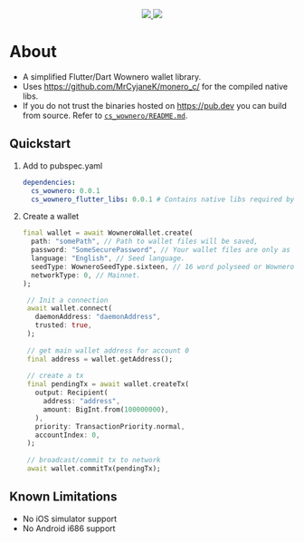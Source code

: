 <p align="center">
  <a href="https://pub.dev/packages/cs_wownero">
    <img src="https://img.shields.io/pub/v/cs_wownero?label=pub.dev&labelColor=333940&logo=dart">
  </a>
  <a href="https://github.com/invertase/melos">
    <img src="https://img.shields.io/badge/maintained%20with-melos-f700ff.svg?style=flat-square">
  </a>
</p>

# About
- A simplified Flutter/Dart Wownero wallet library.
- Uses https://github.com/MrCyjaneK/monero_c/ for the compiled native libs.
- If you do not trust the binaries hosted on https://pub.dev you can build from
  source. Refer to [`cs_wownero/README.md`](https://github.com/cypherstack/cs_wownero/tree/main/cs_wownero/README.md).

## Quickstart
1. Add to pubspec.yaml
    ```yaml
    dependencies:
      cs_wownero: 0.0.1
      cs_wownero_flutter_libs: 0.0.1 # Contains native libs required by cs_wownero.
    ```
2. Create a wallet
   ```dart
   final wallet = await WowneroWallet.create(
     path: "somePath", // Path to wallet files will be saved,
     password: "SomeSecurePassword", // Your wallet files are only as secure as this password.  This cannot be recovered if lost!
     language: "English", // Seed language.
     seedType: WowneroSeedType.sixteen, // 16 word polyseed or WowneroSeedType.twentyFive for legacy seed format.
     networkType: 0, // Mainnet.
   );

    // Init a connection
    await wallet.connect(
      daemonAddress: "daemonAddress",
      trusted: true,
    );
    
    // get main wallet address for account 0
    final address = wallet.getAddress();
    
    // create a tx
    final pendingTx = await wallet.createTx(
      output: Recipient(
        address: "address",
        amount: BigInt.from(100000000),
      ),
      priority: TransactionPriority.normal,
      accountIndex: 0,
    );
    
    // broadcast/commit tx to network
    await wallet.commitTx(pendingTx);
   ```

## Known Limitations
- No iOS simulator support
- No Android i686 support
